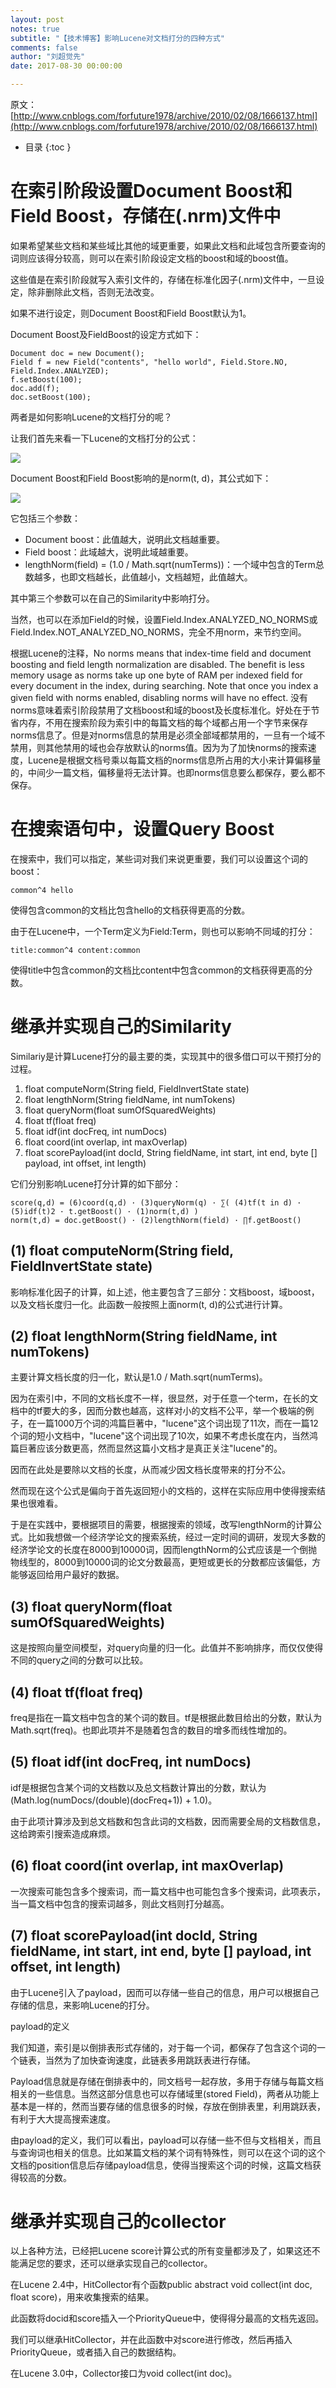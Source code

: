 ```yaml
---
layout: post
notes: true
subtitle: "【技术博客】影响Lucene对文档打分的四种方式"
comments: false
author: "刘超觉先"
date: 2017-08-30 00:00:00

---
```



原文：[http://www.cnblogs.com/forfuture1978/archive/2010/02/08/1666137.html](http://www.cnblogs.com/forfuture1978/archive/2010/02/08/1666137.html)

*   目录
{:toc }

# 在索引阶段设置Document Boost和Field Boost，存储在(.nrm)文件中

如果希望某些文档和某些域比其他的域更重要，如果此文档和此域包含所要查询的词则应该得分较高，则可以在索引阶段设定文档的boost和域的boost值。

这些值是在索引阶段就写入索引文件的，存储在标准化因子(.nrm)文件中，一旦设定，除非删除此文档，否则无法改变。

如果不进行设定，则Document Boost和Field Boost默认为1。

Document Boost及FieldBoost的设定方式如下：

	Document doc = new Document();
	Field f = new Field("contents", "hello world", Field.Store.NO, Field.Index.ANALYZED);
	f.setBoost(100);
	doc.add(f);
	doc.setBoost(100);
	
两者是如何影响Lucene的文档打分的呢？

让我们首先来看一下Lucene的文档打分的公式：

![](/img/notes/search/luceneDocScore/score.png)

Document Boost和Field Boost影响的是norm(t, d)，其公式如下：

![](/img/notes/search/luceneDocScore/norm.png)

它包括三个参数：

*	Document boost：此值越大，说明此文档越重要。
*	Field boost：此域越大，说明此域越重要。
*	lengthNorm(field) = (1.0 / Math.sqrt(numTerms))：一个域中包含的Term总数越多，也即文档越长，此值越小，文档越短，此值越大。

其中第三个参数可以在自己的Similarity中影响打分。

当然，也可以在添加Field的时候，设置Field.Index.ANALYZED_NO_NORMS或Field.Index.NOT_ANALYZED_NO_NORMS，完全不用norm，来节约空间。

根据Lucene的注释，No norms means that index-time field and document boosting and field length normalization are disabled.  The benefit is less memory usage as norms take up one byte of RAM per indexed field for every document in the index, during searching.  Note that once you index a given field with norms enabled, disabling norms will have no effect. 没有norms意味着索引阶段禁用了文档boost和域的boost及长度标准化。好处在于节省内存，不用在搜索阶段为索引中的每篇文档的每个域都占用一个字节来保存norms信息了。但是对norms信息的禁用是必须全部域都禁用的，一旦有一个域不禁用，则其他禁用的域也会存放默认的norms值。因为为了加快norms的搜索速度，Lucene是根据文档号乘以每篇文档的norms信息所占用的大小来计算偏移量的，中间少一篇文档，偏移量将无法计算。也即norms信息要么都保存，要么都不保存。

# 在搜索语句中，设置Query Boost

在搜索中，我们可以指定，某些词对我们来说更重要，我们可以设置这个词的boost：

	common^4 hello
	
使得包含common的文档比包含hello的文档获得更高的分数。

由于在Lucene中，一个Term定义为Field:Term，则也可以影响不同域的打分：

	title:common^4 content:common
	
使得title中包含common的文档比content中包含common的文档获得更高的分数。

# 继承并实现自己的Similarity

Similariy是计算Lucene打分的最主要的类，实现其中的很多借口可以干预打分的过程。

1.	float computeNorm(String field, FieldInvertState state)
2.	float lengthNorm(String fieldName, int numTokens)
3.	float queryNorm(float sumOfSquaredWeights)
4.	float tf(float freq)
5.	float idf(int docFreq, int numDocs)
6.	float coord(int overlap, int maxOverlap)
7.	float scorePayload(int docId, String fieldName, int start, int end, byte [] payload, int offset, int length)

它们分别影响Lucene打分计算的如下部分：

	score(q,d) = (6)coord(q,d) · (3)queryNorm(q) · ∑( (4)tf(t in d) · (5)idf(t)2 · t.getBoost() · (1)norm(t,d) )
	norm(t,d) = doc.getBoost() · (2)lengthNorm(field) · ∏f.getBoost()
	
## (1) float computeNorm(String field, FieldInvertState state)

影响标准化因子的计算，如上述，他主要包含了三部分：文档boost，域boost，以及文档长度归一化。此函数一般按照上面norm(t, d)的公式进行计算。

## (2) float lengthNorm(String fieldName, int numTokens)

主要计算文档长度的归一化，默认是1.0 / Math.sqrt(numTerms)。

因为在索引中，不同的文档长度不一样，很显然，对于任意一个term，在长的文档中的tf要大的多，因而分数也越高，这样对小的文档不公平，举一个极端的例子，在一篇1000万个词的鸿篇巨著中，"lucene"这个词出现了11次，而在一篇12个词的短小文档中，"lucene"这个词出现了10次，如果不考虑长度在内，当然鸿篇巨著应该分数更高，然而显然这篇小文档才是真正关注"lucene"的。

因而在此处是要除以文档的长度，从而减少因文档长度带来的打分不公。

然而现在这个公式是偏向于首先返回短小的文档的，这样在实际应用中使得搜索结果也很难看。

于是在实践中，要根据项目的需要，根据搜索的领域，改写lengthNorm的计算公式。比如我想做一个经济学论文的搜索系统，经过一定时间的调研，发现大多数的经济学论文的长度在8000到10000词，因而lengthNorm的公式应该是一个倒抛物线型的，8000到10000词的论文分数最高，更短或更长的分数都应该偏低，方能够返回给用户最好的数据。

## (3) float queryNorm(float sumOfSquaredWeights)

这是按照向量空间模型，对query向量的归一化。此值并不影响排序，而仅仅使得不同的query之间的分数可以比较。

## (4) float tf(float freq)

freq是指在一篇文档中包含的某个词的数目。tf是根据此数目给出的分数，默认为Math.sqrt(freq)。也即此项并不是随着包含的数目的增多而线性增加的。

## (5) float idf(int docFreq, int numDocs)

idf是根据包含某个词的文档数以及总文档数计算出的分数，默认为(Math.log(numDocs/(double)(docFreq+1)) + 1.0)。

由于此项计算涉及到总文档数和包含此词的文档数，因而需要全局的文档数信息，这给跨索引搜索造成麻烦。

## (6) float coord(int overlap, int maxOverlap)

一次搜索可能包含多个搜索词，而一篇文档中也可能包含多个搜索词，此项表示，当一篇文档中包含的搜索词越多，则此文档则打分越高。

## (7) float scorePayload(int docId, String fieldName, int start, int end, byte [] payload, int offset, int length)

由于Lucene引入了payload，因而可以存储一些自己的信息，用户可以根据自己存储的信息，来影响Lucene的打分。

payload的定义

我们知道，索引是以倒排表形式存储的，对于每一个词，都保存了包含这个词的一个链表，当然为了加快查询速度，此链表多用跳跃表进行存储。

Payload信息就是存储在倒排表中的，同文档号一起存放，多用于存储与每篇文档相关的一些信息。当然这部分信息也可以存储域里(stored Field)，两者从功能上基本是一样的，然而当要存储的信息很多的时候，存放在倒排表里，利用跳跃表，有利于大大提高搜索速度。

由payload的定义，我们可以看出，payload可以存储一些不但与文档相关，而且与查询词也相关的信息。比如某篇文档的某个词有特殊性，则可以在这个词的这个文档的position信息后存储payload信息，使得当搜索这个词的时候，这篇文档获得较高的分数。


# 继承并实现自己的collector

以上各种方法，已经把Lucene score计算公式的所有变量都涉及了，如果这还不能满足您的要求，还可以继承实现自己的collector。

在Lucene 2.4中，HitCollector有个函数public abstract void collect(int doc, float score)，用来收集搜索的结果。

此函数将docid和score插入一个PriorityQueue中，使得得分最高的文档先返回。

我们可以继承HitCollector，并在此函数中对score进行修改，然后再插入PriorityQueue，或者插入自己的数据结构。

在Lucene 3.0中，Collector接口为void collect(int doc)。